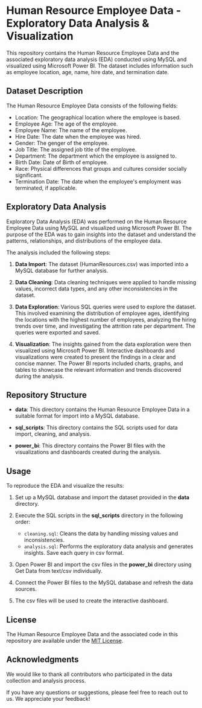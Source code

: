 # Human Resource Employee Data - Exploratory Data Analysis & Visualization

This repository contains the Human Resource Employee Data and the associated exploratory data analysis (EDA) conducted using MySQL and visualized using Microsoft Power BI. The dataset includes information such as employee location, age, name, hire date, and termination date.

## Dataset Description

The Human Resource Employee Data consists of the following fields:

- Location: The geographical location where the employee is based.
- Employee Age: The age of the employee.
- Employee Name: The name of the employee.
- Hire Date: The date when the employee was hired.
- Gender: The genger of the employee.
- Job Title: The assigned job title of the employee.
- Department: The department which the employee is assigned to.
- Birth Date: Date of Birth of employee.
- Race: Physical differences that groups and cultures consider socially significant. 
- Termination Date: The date when the employee's employment was terminated, if applicable.

## Exploratory Data Analysis

Exploratory Data Analysis (EDA) was performed on the Human Resource Employee Data using MySQL and visualized using Microsoft Power BI. The purpose of the EDA was to gain insights into the dataset and understand the patterns, relationships, and distributions of the employee data.

The analysis included the following steps:

1. **Data Import**: The dataset (HumanResources.csv) was imported into a MySQL database for further analysis.

2. **Data Cleaning**: Data cleaning techniques were applied to handle missing values, incorrect data types, and any other inconsistencies in the dataset.

3. **Data Exploration**: Various SQL queries were used to explore the dataset. This involved examining the distribution of employee ages, identifying the locations with the highest number of employees, analyzing the hiring trends over time, and investigating the attrition rate per department. The queries were exported and saved.

4. **Visualization**: The insights gained from the data exploration were then visualized using Microsoft Power BI. Interactive dashboards and visualizations were created to present the findings in a clear and concise manner. The Power BI reports included charts, graphs, and tables to showcase the relevant information and trends discovered during the analysis.

## Repository Structure

- **data**: This directory contains the Human Resource Employee Data in a suitable format for import into a MySQL database.

- **sql_scripts**: This directory contains the SQL scripts used for data import, cleaning, and analysis.

- **power_bi**: This directory contains the Power BI files with the visualizations and dashboards created during the analysis.

## Usage

To reproduce the EDA and visualize the results:

1. Set up a MySQL database and import the dataset provided in the **data** directory.

2. Execute the SQL scripts in the **sql_scripts** directory in the following order:
   - `cleaning.sql`: Cleans the data by handling missing values and inconsistencies.
   - `analysis.sql`: Performs the exploratory data analysis and generates insights.
  Save each query in csv format.

3. Open Power BI and import the csv files in the **power_bi** directory using Get Data from text/csv individually.

4. Connect the Power BI files to the MySQL database and refresh the data sources.

5. The csv files will be used to create the interactive dashboard.

## License

The Human Resource Employee Data and the associated code in this repository are available under the [MIT License](LICENSE).

## Acknowledgments

We would like to thank all contributors who participated in the data collection and analysis process.

If you have any questions or suggestions, please feel free to reach out to us. We appreciate your feedback!
